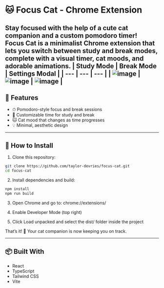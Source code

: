 # 🐱 Focus Cat - Chrome Extension

Stay focused with the help of a cute cat companion and a custom pomodoro timer!  
Focus Cat is a minimalist Chrome extension that lets you switch between **study** and **break** modes, complete with a visual timer, cat moods, and adorable animations.
| Study Mode | Break Mode | Settings Modal |
| --- | --- | --- |
| ![image](https://github.com/user-attachments/assets/cdf31a6a-8b52-497f-ba17-5bbe90ea87e8) | ![image](https://github.com/user-attachments/assets/e7e948c8-bacd-47d8-ab20-29d522362e65) | ![image](https://github.com/user-attachments/assets/835f7649-9829-4385-b2df-05b7e88a4e89) |
---

## 🚀 Features

- ⏱ Pomodoro-style focus and break sessions
- 🔧 Customizable time for study and break
- 🐱 Cat mood that changes as time progresses
- 💡 Minimal, aesthetic design

---

## 🔧 How to Install

1. Clone this repository:

```bash
git clone https://github.com/taylor-devries/focus-cat.git
cd focus-cat
```

2. Install dependencies and build:

```bash
npm install
npm run build
```

3. Open Chrome and go to: chrome://extensions/

4. Enable Developer Mode (top right)

5. Click Load unpacked and select the dist/ folder inside the project

That’s it! 🎉 Your cat companion is now keeping you on track.

--- 

## 📦 Built With
- React
- TypeScript
- Tailwind CSS
- Vite

